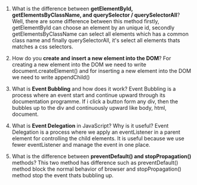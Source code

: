 1. What is the difference between **getElementById, getElementsByClassName, and querySelector / querySelectorAll**?
Well, there are some difference between this method firstly, getElementById can choose an element by an unique id, secondly getElementsByClassName can select all elements which has a common class name and finally querySelectorAll, it's select all elements thats matches a css selectors.


2. How do you **create and insert a new element into the DOM**?
For creating a new element into the DOM we need to write document.createElement()
and for inserting a new element into the DOM we need to write appendChild() 


3. What is **Event Bubbling** and how does it work?
Event Bubbling is a process where an event start and continue upward through its documentation programme.
If i click a button form any div, then the bubbles up to the div and continuously upward like body, html, document. 


4. What is **Event Delegation** in JavaScript? Why is it useful?
Event Delegation is a process where we apply an eventListener in a parent element for controlling the child elements. It is useful because we use fewer eventListener and manage the event in one place.


5. What is the difference between **preventDefault() and stopPropagation()** methods?
This two method has difference such as preventDefault() method block the normal behavior of browser and stopPropagation() method stop the event thats bubbling up.

